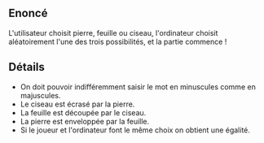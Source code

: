 ## Enoncé

L'utilisateur choisit pierre, feuille ou ciseau, l'ordinateur choisit aléatoirement l'une des trois possibilités, et la partie commence !

## Détails

* On doit pouvoir indifféremment saisir le mot en minuscules comme en majuscules.
* Le ciseau est écrasé par la pierre.
* La feuille est découpée par le ciseau.
* La pierre est enveloppée par la feuille.
* Si le joueur et l'ordinateur font le même choix on obtient une égalité.